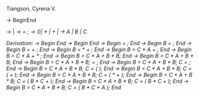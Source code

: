 Tiangson, Cyrena V.


<Program> -> Begin<body>End
<body> -> <statement> | <statement><body>
<statement> -> <var> = <expr>;
<expr> -> (<expr>)| <var> * <var> | <expr> + <expr> | <var>
<var> -> A | B | C 



Derivation:
 <Program>	-> Begin <body> End
			-> Begin <statement> <body> End
			-> Begin <var> = <expr>; <body> End
			-> Begin B = <expr>; <body> End
			-> Begin B = <expr> + <expr>; <body> End
			-> Begin B = <var>*<var> + <expr>; <body> End
			-> Begin B = C * A + <expr>; <body> End
			-> Begin B = C * A + <var> * <var>; <body> End
			-> Begin B = C * A + B * B; <body> End
			-> Begin B = C * A + B * B; <statement> End
			-> Begin B = C * A + B * B; <var> = <expr>; End
			-> Begin B = C * A + B * B; C = <expr>; End
			-> Begin B = C * A + B * B; C = ( <expr> ); End
			-> Begin B = C * A + B * B; C = ( <expr> + <expr> ); End
			-> Begin B = C * A + B * B; C = ( <var> * <var> + <expr> ); End
			-> Begin B = C * A + B * B; C = ( B * C + <expr> ); End
			-> Begin B = C * A + B * B; C = ( B * C + <var> ); End
			-> Begin B = C * A + B * B; C = ( B * C + A ); End